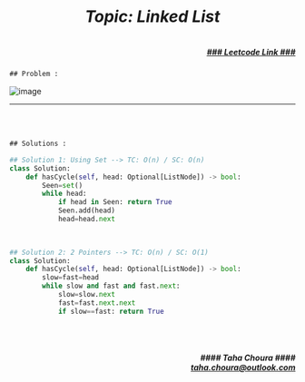<h1 align="center";"><em> Topic: Linked List</em></h1>
<h5 align="right"> <br/><a align="right" width="80" href="https://leetcode.com/problems/linked-list-cycle/" target="_blank"><ins>### Leetcode Link ###</ins></a></h5>     
                                                                                                                                 
```diff
## Problem : 
```
                                                                                                                    
![image](https://user-images.githubusercontent.com/11164303/169688684-f9003655-4700-4d04-9bb6-90b22cd9b7cb.png)



-------                    

<br/><br/>
 
```diff
## Solutions :
```                      
                         
```python
## Solution 1: Using Set --> TC: O(n) / SC: O(n)    
class Solution:
    def hasCycle(self, head: Optional[ListNode]) -> bool:
        Seen=set()
        while head:
            if head in Seen: return True
            Seen.add(head)
            head=head.next
                                                                                                                           

                                                                                                                           
## Solution 2: 2 Pointers --> TC: O(n) / SC: O(1)
class Solution:                                                                                                                     
    def hasCycle(self, head: Optional[ListNode]) -> bool:
        slow=fast=head
        while slow and fast and fast.next:
            slow=slow.next
            fast=fast.next.next
            if slow==fast: return True
                                                                                                                         
```
<br/>            
<h5 align="right" margin-right:12px>#### Taha Choura ####<br/><a align="right" width="70" href="#">taha.choura@outlook.com</a></h5> 
             
